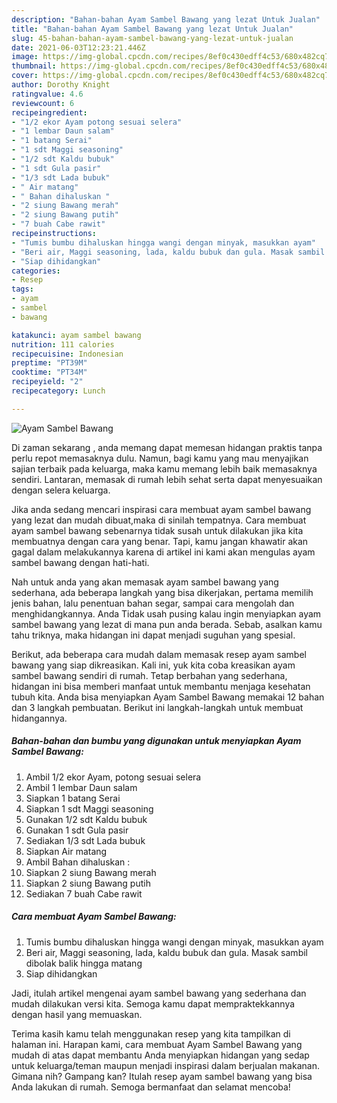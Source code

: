 ```yaml
---
description: "Bahan-bahan Ayam Sambel Bawang yang lezat Untuk Jualan"
title: "Bahan-bahan Ayam Sambel Bawang yang lezat Untuk Jualan"
slug: 45-bahan-bahan-ayam-sambel-bawang-yang-lezat-untuk-jualan
date: 2021-06-03T12:23:21.446Z
image: https://img-global.cpcdn.com/recipes/8ef0c430edff4c53/680x482cq70/ayam-sambel-bawang-foto-resep-utama.jpg
thumbnail: https://img-global.cpcdn.com/recipes/8ef0c430edff4c53/680x482cq70/ayam-sambel-bawang-foto-resep-utama.jpg
cover: https://img-global.cpcdn.com/recipes/8ef0c430edff4c53/680x482cq70/ayam-sambel-bawang-foto-resep-utama.jpg
author: Dorothy Knight
ratingvalue: 4.6
reviewcount: 6
recipeingredient:
- "1/2 ekor Ayam potong sesuai selera"
- "1 lembar Daun salam"
- "1 batang Serai"
- "1 sdt Maggi seasoning"
- "1/2 sdt Kaldu bubuk"
- "1 sdt Gula pasir"
- "1/3 sdt Lada bubuk"
- " Air matang"
- " Bahan dihaluskan "
- "2 siung Bawang merah"
- "2 siung Bawang putih"
- "7 buah Cabe rawit"
recipeinstructions:
- "Tumis bumbu dihaluskan hingga wangi dengan minyak, masukkan ayam"
- "Beri air, Maggi seasoning, lada, kaldu bubuk dan gula. Masak sambil dibolak balik hingga matang"
- "Siap dihidangkan"
categories:
- Resep
tags:
- ayam
- sambel
- bawang

katakunci: ayam sambel bawang 
nutrition: 111 calories
recipecuisine: Indonesian
preptime: "PT39M"
cooktime: "PT34M"
recipeyield: "2"
recipecategory: Lunch

---
```



![Ayam Sambel Bawang](https://img-global.cpcdn.com/recipes/8ef0c430edff4c53/680x482cq70/ayam-sambel-bawang-foto-resep-utama.jpg)

Di zaman  sekarang , anda memang dapat memesan hidangan praktis tanpa perlu repot memasaknya dulu. Namun, bagi kamu yang mau menyajikan sajian terbaik pada keluarga, maka kamu memang lebih baik memasaknya sendiri. Lantaran, memasak di rumah lebih sehat serta dapat menyesuaikan dengan selera keluarga.

Jika anda sedang mencari inspirasi cara membuat ayam sambel bawang yang lezat dan mudah dibuat,maka di sinilah tempatnya. Cara membuat ayam sambel bawang  sebenarnya tidak susah untuk dilakukan jika kita membuatnya dengan cara yang benar. Tapi, kamu jangan khawatir akan gagal dalam melakukannya 
karena di artikel ini kami akan mengulas ayam sambel bawang dengan hati-hati.  



Nah untuk anda yang akan memasak ayam sambel bawang yang sederhana, ada beberapa langkah yang bisa dikerjakan, pertama memilih jenis bahan, lalu penentuan bahan segar, sampai cara mengolah dan menghidangkannya. Anda Tidak usah pusing kalau ingin menyiapkan ayam sambel bawang yang lezat di mana pun anda berada. Sebab, asalkan kamu  tahu triknya, maka hidangan ini dapat menjadi suguhan yang spesial.

Berikut, ada beberapa cara mudah dalam memasak resep ayam sambel bawang yang siap dikreasikan. Kali ini, yuk kita coba kreasikan ayam sambel bawang sendiri di rumah. Tetap berbahan yang sederhana, hidangan ini bisa memberi manfaat untuk membantu menjaga kesehatan tubuh kita. Anda bisa menyiapkan Ayam Sambel Bawang memakai 12 bahan dan 3 langkah pembuatan. Berikut ini langkah-langkah untuk membuat hidangannya.

<!--inarticleads1-->

##### Bahan-bahan dan bumbu yang digunakan untuk menyiapkan Ayam Sambel Bawang:

1. Ambil 1/2 ekor Ayam, potong sesuai selera
1. Ambil 1 lembar Daun salam
1. Siapkan 1 batang Serai
1. Siapkan 1 sdt Maggi seasoning
1. Gunakan 1/2 sdt Kaldu bubuk
1. Gunakan 1 sdt Gula pasir
1. Sediakan 1/3 sdt Lada bubuk
1. Siapkan  Air matang
1. Ambil  Bahan dihaluskan :
1. Siapkan 2 siung Bawang merah
1. Siapkan 2 siung Bawang putih
1. Sediakan 7 buah Cabe rawit




<!--inarticleads2-->

##### Cara membuat Ayam Sambel Bawang:

1. Tumis bumbu dihaluskan hingga wangi dengan minyak, masukkan ayam
1. Beri air, Maggi seasoning, lada, kaldu bubuk dan gula. Masak sambil dibolak balik hingga matang
1. Siap dihidangkan




Jadi, itulah artikel mengenai  ayam sambel bawang  yang sederhana dan mudah dilakukan versi kita. Semoga kamu dapat mempraktekkannya dengan hasil yang memuaskan. 

Terima kasih kamu telah menggunakan resep yang kita tampilkan di halaman ini. Harapan kami, cara membuat  Ayam Sambel Bawang yang mudah di atas dapat membantu Anda menyiapkan hidangan yang sedap untuk keluarga/teman maupun menjadi inspirasi dalam berjualan makanan. Gimana nih? Gampang kan? Itulah resep ayam sambel bawang yang bisa Anda lakukan di rumah. Semoga bermanfaat dan selamat mencoba!

